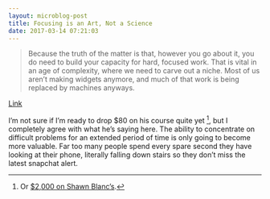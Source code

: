 ```yaml
---
layout: microblog-post
title: Focusing is an Art, Not a Science
date: 2017-03-14 07:21:03
---
```


> Because the truth of the matter is that, however you go about it, you do need to build your capacity for hard, focused work. That is vital in an age of complexity, where we need to carve out a niche. Most of us aren’t making widgets anymore, and much of that work is being replaced by machines anyways.

[Link][1]

I’m not sure if I’m ready to drop $80 on his course quite yet [^1], but I completely agree with what he’s saying here. The ability to concentrate on difficult problems for an extended period of time is only going to become more valuable. Far too many people spend every spare second they have looking at their phone, literally falling down stairs so they don’t miss the latest snapchat alert.

[^1]:	Or [$2,000 on Shawn Blanc’s][2].

[1]:	https://www.farnamstreetblog.com/2017/03/focusing-art-not-science/
[2]:	http://thefocuscourse.com/#pricing
